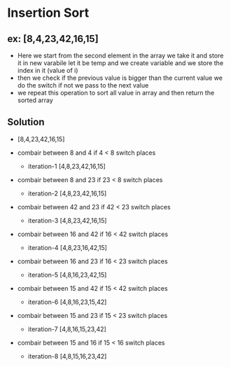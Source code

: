 # Insertion Sort
## ex: [8,4,23,42,16,15]

- Here we start from the second element in the array we take it and store it in new varabile let it be temp and we create variable and we store the index in it (value of i)
- then we check if the previous value is bigger than the current value we do the switch if not we pass to the next value 
- we repeat this operation to  sort all value in array and then return the sorted array

## Solution
- [8,4,23,42,16,15]
- combair between 8 and 4 if 4 < 8 switch places
    - iteration-1  [4,8,23,42,16,15]

- combair between 8 and 23 if 23 < 8 switch places
    - iteration-2  [4,8,23,42,16,15]

- combair between 42 and 23 if 42 < 23 switch places
    - iteration-3  [4,8,23,42,16,15]

- combair between 16 and 42 if 16 < 42 switch places
    - iteration-4  [4,8,23,16,42,15]

- combair between 16 and 23 if 16 < 23 switch places
    - iteration-5  [4,8,16,23,42,15]

- combair between 15 and 42 if 15 < 42 switch places
    - iteration-6  [4,8,16,23,15,42]

- combair between 15 and 23 if 15 < 23 switch places
    - iteration-7  [4,8,16,15,23,42]

- combair between 15 and 16 if 15 < 16 switch places
    - iteration-8  [4,8,15,16,23,42]


